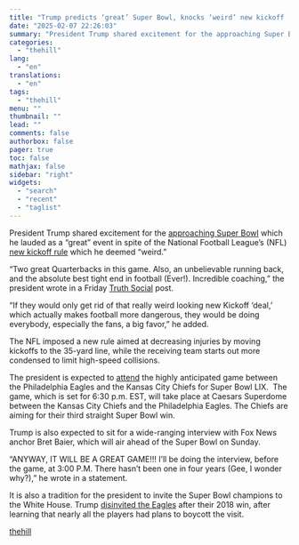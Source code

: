 ```yaml
---
title: "Trump predicts ‘great’ Super Bowl, knocks ‘weird’ new kickoff ‘deal’"
date: "2025-02-07 22:26:03"
summary: "President Trump shared excitement for the approaching Super Bowl which he lauded as a “great” event in spite of the National Football League’s (NFL) new kickoff rule which he deemed “weird.” “Two great Quarterbacks in this game. Also, an unbelievable running back, and the absolute best tight end in football..."
categories:
  - "thehill"
lang:
  - "en"
translations:
  - "en"
tags:
  - "thehill"
menu: ""
thumbnail: ""
lead: ""
comments: false
authorbox: false
pager: true
toc: false
mathjax: false
sidebar: "right"
widgets:
  - "search"
  - "recent"
  - "taglist"
---
```


President Trump shared excitement for the [approaching Super Bowl](https://thehill.com/blogs/in-the-know/5126859-nfl-to-scrap-end-racism-messaging-on-field-for-super-bowl/) which he lauded as a “great” event in spite of the National Football League’s (NFL) [new kickoff rule](https://thehill.com/homenews/4944639-trump-criticizes-new-nfl-kickoff-rule/) which he deemed “weird.”

“Two great Quarterbacks in this game. Also, an unbelievable running back, and the absolute best tight end in football (Ever!). Incredible coaching,” the president wrote in a Friday [Truth Social](https://truthsocial.com/@realDonaldTrump/posts/113962763765213252) post.

“If they would only get rid of that really weird looking new Kickoff ‘deal,’ which actually makes football more dangerous, they would be doing everybody, especially the fans, a big favor,” he added.

The NFL imposed a new rule aimed at decreasing injuries by moving kickoffs to the 35-yard line, while the receiving team starts out more condensed to limit high-speed collisions.

The president is expected to [attend](https://thehill.com/homenews/administration/5125557-donald-trump-super-bowl-chiefs-eagles-2025/) the highly anticipated game between the Philadelphia Eagles and the Kansas City Chiefs for Super Bowl LIX.  The game, which is set for 6:30 p.m. EST, will take place at Caesars Superdome between the Kansas City Chiefs and the Philadelphia Eagles. The Chiefs are aiming for their third straight Super Bowl win.

Trump is also expected to sit for a wide-ranging interview with Fox News anchor Bret Baier, which will air ahead of the Super Bowl on Sunday.

“ANYWAY, IT WILL BE A GREAT GAME!!! I’ll be doing the interview, before the game, at 3:00 P.M. There hasn’t been one in four years (Gee, I wonder why?),” he wrote in a statement.

It is also a tradition for the president to invite the Super Bowl champions to the White House. Trump [disinvited the Eagles](https://thehill.com/homenews/administration/390667-trump-disinvites-eagles-from-white-house-visit-plans-different-type/) after their 2018 win, after learning that nearly all the players had plans to boycott the visit.

[thehill](https://thehill.com/homenews/administration/5132342-donald-trump-super-bowl-chiefs-eagles/)
